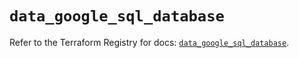 # `data_google_sql_database`

Refer to the Terraform Registry for docs: [`data_google_sql_database`](https://registry.terraform.io/providers/hashicorp/google/6.32.0/docs/data-sources/sql_database).
